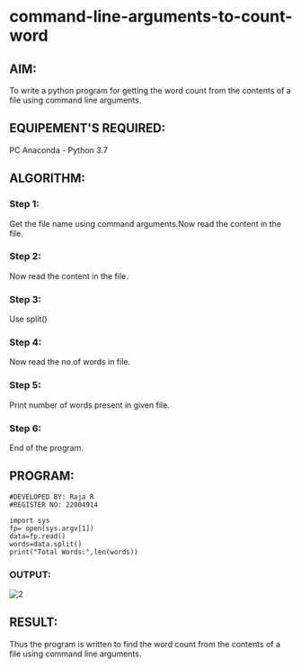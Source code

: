 # command-line-arguments-to-count-word
## AIM:
To write a python program for getting the word count from the contents of a file using command line arguments.
## EQUIPEMENT'S REQUIRED: 
PC
Anaconda - Python 3.7
## ALGORITHM: 
### Step 1:
Get the file name using command arguments.Now read the content in the file.
### Step 2: 
Now read the content in the file.
### Step 3: 
Use split()
### Step 4:  
Now read the no.of words in file.
### Step 5: 
Print number of words present in given file.
### Step 6: 
End of the program.
## PROGRAM:
````
#DEVELOPED BY: Raja R
#REGISTER NO: 22004914

import sys
fp= open(sys.argv[1])
data=fp.read()
words=data.split()
print("Total Words:",len(words))
````
### OUTPUT:
![2](https://user-images.githubusercontent.com/120719634/215015051-e44a9893-ec64-4aab-9c45-45b77d7456a1.png)

## RESULT:
Thus the program is written to find the word count from the contents of a file using command line arguments.
